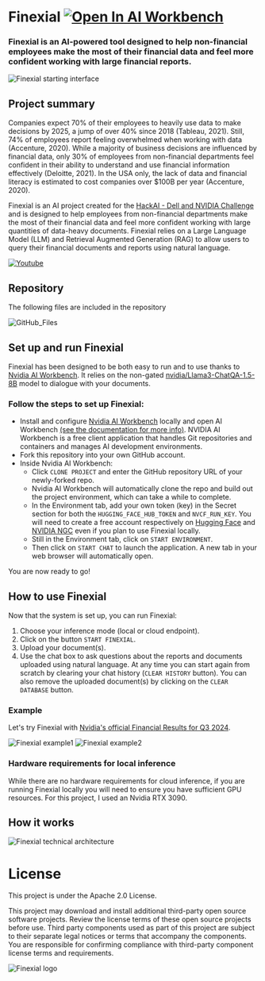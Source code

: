 # Finexial [![Open In AI Workbench](https://img.shields.io/badge/Open_In-AI_Workbench-76B900)](https://github.com/AmandineFlachs/finexial.git)
### Finexial is an AI-powered tool designed to help non-financial employees make the most of their financial data and feel more confident working with large financial reports.
![Finexial starting interface](code/chatui/static/Finexial_start.png)


## Project summary

Companies expect 70% of their employees to heavily use data to make decisions by 2025, a jump of over 40% since 2018 (Tableau, 2021). Still, 74% of employees report feeling overwhelmed when working with data (Accenture, 2020). While a majority of business decisions are influenced by financial data, only 30% of employees from non-financial departments feel confident in their ability to understand and use financial information effectively (Deloitte, 2021). In the USA only, the lack of data and financial literacy is estimated to cost companies over $100B per year (Accenture, 2020).

Finexial is an AI project created for the [HackAI - Dell and NVIDIA Challenge](https://hackaichallenge.devpost.com) and is designed to help employees from non-financial departments make the most of their financial data and feel more confident working with large quantities of data-heavy documents. Finexial relies on a Large Language Model (LLM) and Retrieval Augmented Generation (RAG) to allow users to query their financial documents and reports using natural language.

<a href=”https://youtu.be/w2hOXJhc3rs”>![Youtube](code/chatui/static/thumbnailYT.png) </a>

## Repository

The following files are included in the repository

![GitHub_Files](code/chatui/static/GitHub_files.png)

## Set up and run Finexial

Finexial has been designed to be both easy to run and to use thanks to [Nvidia AI Workbench](https://www.nvidia.com/en-gb/deep-learning-ai/solutions/data-science/workbench/). It relies on the non-gated [nvidia/Llama3-ChatQA-1.5-8B](https://build.nvidia.com/nvidia/chatqa-1-5-8b) model to dialogue with your documents.

### Follow the steps to set up Finexial:
* Install and configure [Nvidia AI Workbench](https://www.nvidia.com/en-gb/deep-learning-ai/solutions/data-science/workbench/) locally and open AI Workbench [(see the documentation for more info)](https://docs.nvidia.com/ai-workbench/user-guide/latest/overview/introduction.html). NVIDIA AI Workbench is a free client application that handles Git repositories and containers and manages AI development environments. 
* Fork this repository into your own GitHub account.
* Inside Nvidia AI Workbench:
    * Click ``CLONE PROJECT`` and enter the GitHub repository URL of your newly-forked repo.
    * Nvidia AI Workbench will automatically clone the repo and build out the project environment, which can take a while to complete.
    * In the Environment tab, add your own token (key) in the Secret section for both the ``HUGGING_FACE_HUB_TOKEN`` and ``NVCF_RUN_KEY``. You will need to create a free account respectively on [Hugging Face](https://huggingface.co) and [NVIDIA NGC](https://ngc.nvidia.com/signin) even if you plan to use Finexial locally.
    * Still in the Environment tab, click on ``START ENVIRONMENT``.
    * Then click on ``START CHAT`` to launch the application. A new tab in your web browser will automatically open. 

You are now ready to go!

## How to use Finexial

Now that the system is set up, you can run Finexial:
1. Choose your inference mode (local or cloud endpoint).
2. Click on the button ``START FINEXIAL``.
3. Upload your document(s).
4. Use the chat box to ask questions about the reports and documents uploaded using natural language. At any time you can start again from scratch by clearing your chat history (``CLEAR HISTORY`` button). You can also remove the uploaded document(s) by clicking on the ``CLEAR DATABASE`` button.

### Example
Let's try Finexial with [Nvidia's official Financial Results for Q3 2024](https://nvidianews.nvidia.com/news/nvidia-announces-financial-results-for-third-quarter-fiscal-2024).

![Finexial example1](code/chatui/static/Finexial_example_1.png)
![Finexial example2](code/chatui/static/Finexial_example_2b.png)

### Hardware requirements for local inference

While there are no hardware requirements for cloud inference, if you are running Finexial locally you will need to ensure you have sufficient GPU resources. For this project, I used an Nvidia RTX 3090. 

## How it works

![Finexial technical architecture](code/chatui/static/Finexial_architecture.png)
    
# License
This project is under the Apache 2.0 License.

This project may download and install additional third-party open source software projects. Review the license terms of these open source projects before use. Third party components used as part of this project are subject to their separate legal notices or terms that accompany the components. You are responsible for confirming compliance with third-party component license terms and requirements. 

![Finexial logo](code/chatui/static/Finexial_logo.png)
